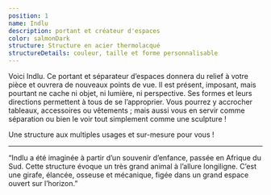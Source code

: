 ```yaml
---
position: 1
name: Indlu
description: portant et créateur d'espaces
color: salmonDark
structure: Structure en acier thermolacqué
structureDetails: couleur, taille et forme personnalisable
---
```


Voici Indlu. Ce portant et séparateur d’espaces donnera du relief à votre pièce et ouvrera de nouveaux points de vue. Il
est présent, imposant, mais pourtant ne cache ni objet, ni lumière, ni perspective. Ses formes et leurs directions
permettent à tous de se l’approprier. Vous pourrez y accrocher tableaux, accessoires ou vêtements ; mais aussi vous en
servir comme séparation ou bien le voir tout simplement comme une sculpture !

Une structure aux multiples usages et sur-mesure pour vous !

---

“Indlu a été imaginée à partir d’un souvenir d’enfance, passée en Afrique du Sud. Cette structure évoque un très grand
animal à l’allure longiligne. C’est une girafe, élancée, osseuse et mécanique, figée dans un grand espace ouvert sur
l’horizon.”

